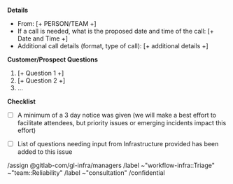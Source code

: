 <!--
This template is for GitLab Team Members seeking support for answering customer or prospect questions.

Please fill out the details below. We will do our best to provide direct support for a customer call.
-->
**Details** 
 - From: [+ PERSON/TEAM +]
 - If a call is needed, what is the proposed date and time of the call:  [+ Date and Time +]
 - Additional call details (format, type of call): [+ additional details +]

**Customer/Prospect Questions**
1. [+ Question 1 +]
2. [+ Question 2 +]
3. ...

**Checklist**
* [ ] A minimum of a 3 day notice was given (we will make a best effort to facilitate attendees, but priority issues or emerging incidents impact this effort)
* [ ] List of questions needing input from Infrastructure provided has been added to this issue


<!--
please do not edit the below
-->

/assign @gitlab-com/gl-infra/managers
/label ~"workflow-infra::Triage" ~"team::Reliability" 
/label ~"consultation"
/confidential
